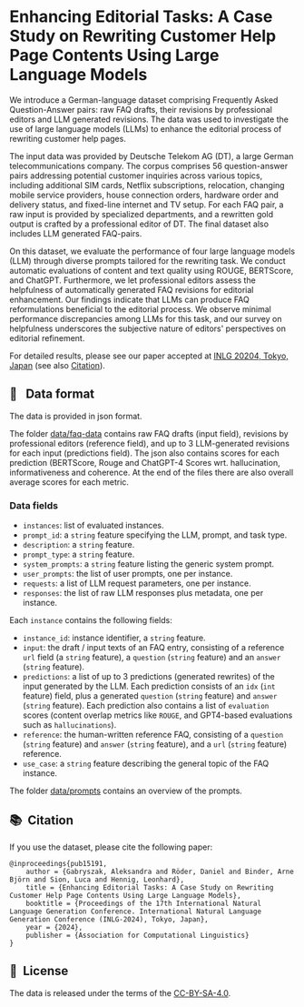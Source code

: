 # Enhancing Editorial Tasks: A Case Study on Rewriting Customer Help Page Contents Using Large Language Models

We introduce a German-language dataset comprising Frequently Asked Question-Answer pairs: raw FAQ drafts, their revisions by professional editors and LLM generated revisions. The data was used to investigate the use of large language models (LLMs) to enhance the editorial process of rewriting customer help pages. 

The input data was provided by Deutsche Telekom AG (DT), a large German telecommunications company. The corpus comprises 56 question-answer pairs addressing potential customer inquiries across various topics, including additional SIM cards, Netflix subscriptions, relocation, changing mobile service providers, house connection orders, hardware order and delivery status, and fixed-line internet and TV setup. For each FAQ pair, a raw input is provided by specialized departments, and a rewritten gold output is crafted by a professional editor of DT. The final dataset also includes LLM generated FAQ-pairs.

On this dataset, we evaluate the performance of four large language models (LLM) through diverse prompts tailored for the rewriting task. We conduct automatic evaluations of content and text quality using ROUGE, BERTScore, and ChatGPT.
Furthermore, we let professional editors assess the helpfulness of automatically generated FAQ revisions for editorial enhancement. Our findings indicate that LLMs can produce FAQ reformulations beneficial to the editorial process. We observe minimal performance discrepancies among LLMs for this task, and our survey on helpfulness underscores the subjective nature of editors' perspectives on editorial refinement.

For detailed results, please see our paper accepted at [INLG 20204, Tokyo, Japan](https://inlg2024.github.io/) (see also [Citation](#-citation)).

## 📝 &nbsp; Data format

The data is provided in json format. 

The folder [data/faq-data](data/faq-data) contains raw FAQ drafts (input field), revisions by professional editors (reference field), and up to 3 LLM-generated revisions for each input (predictions field). The json also contains scores for each prediction (BERTScore, Rouge and ChatGPT-4 Scores wrt. hallucination, informativeness and coherence. At the end of the files there are also overall average scores for each metric.

### Data fields
- `instances`: list of evaluated instances.
- `prompt_id`: a `string` feature specifying the LLM, prompt, and task type.
- `description`: a `string` feature.
- `prompt_type`: a `string` feature.
- `system_prompts`: a `string` feature listing the generic system prompt.
- `user_prompts`: the list of user prompts, one per instance.
- `requests`: a list of LLM request parameters, one per instance.
- `responses`: the list of raw LLM responses plus metadata, one per instance.

Each `instance` contains the following fields:
- `instance_id`: instance identifier, a `string` feature.
- `input`: the draft / input texts of an FAQ entry, consisting of a reference `url` field (a `string` feature), a `question` (`string` feature) and an `answer` (`string` feature).
- `predictions`: a list of up to 3 predictions (generated rewrites) of the input generated by the LLM. Each prediction consists of an `idx` (`int` feature) field, plus a generated `question` (`string` feature) and `answer` (`string` feature). Each prediction also contains a list of `evaluation` scores (content overlap metrics like `ROUGE`, and GPT4-based evaluations such as `hallucinations`).
- `reference`: the human-written reference FAQ, consisting of a `question` (`string` feature) and `answer` (`string` feature), and a `url` (`string` feature) reference.
- `use_case`: a `string` feature describing the general topic of the FAQ instance.

The folder [data/prompts](data/prompts) contains an overview of the prompts.


## 📚&nbsp; Citation

If you use the dataset, please cite the following paper:
```
@inproceedings{pub15191,
    author = {Gabryszak, Aleksandra and Röder, Daniel and Binder, Arne Björn and Sion, Luca and Hennig, Leonhard},
    title = {Enhancing Editorial Tasks: A Case Study on Rewriting Customer Help Page Contents Using Large Language Models},
    booktitle = {Proceedings of the 17th International Natural Language Generation Conference. International Natural Language Generation Conference (INLG-2024), Tokyo, Japan},
    year = {2024},
    publisher = {Association for Computational Linguistics}
}
```

## 📘&nbsp; License
The data is released under the terms of the [CC-BY-SA-4.0](LICENCE.txt).



